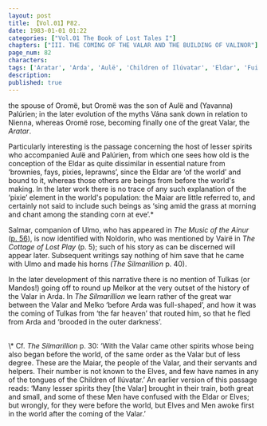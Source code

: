 ```yaml
---
layout: post
title: 【Vol.01】P82.
date: 1983-01-01 01:22
categories: ["Vol.01 The Book of Lost Tales I"]
chapters: ["III. THE COMING OF THE VALAR AND THE BUILDING OF VALINOR"]
page_num: 82
characters: 
tags: ['Aratar', 'Arda', 'Aulë', 'Children of Ilúvatar', 'Eldar', 'Fui', 'Maiar', 'Melko', 'Melkor', 'Men']
description: 
published: true
---
```


<p style="text-indent: 0;">
the spouse of Oromë, but Oromë was the son of Aulë and (Yavanna) Palúrien; in the later evolution of the myths Vána sank down in relation to Nienna, whereas Oromë rose, becoming finally one of the great Valar, the <I>Aratar</I>.
</p>

Particularly interesting is the passage concerning the host of lesser spirits who accompanied Aulë and Palúrien, from which one sees how old is the conception of the Eldar as quite dissimilar in essential nature from ‘brownies, fays, pixies, leprawns’, since the Eldar are ‘of the world’ and bound to it, whereas those others are beings from before the world's making. In the later work there is no trace of any such explanation of the ‘pixie’ element in the world's population: the Maiar are little referred to, and certainly not said to include such beings as ‘sing amid the grass at morning and chant among the standing corn at eve’.\*

Salmar, companion of Ulmo, who has appeared in <I>The Music of the Ainur</I> ([p. 56]({{site.baseurl}}/vol01-p56)), is now identified with Noldorin, who was mentioned by Vairë in <I>The Cottage of Lost Play</I> (p. 5); such of his story as can be discerned will appear later. Subsequent writings say nothing of him save that he came with Ulmo and made his horns <I>(The Silmarillion</I> p. 40).

In the later development of this narrative there is no mention of Tulkas (or Mandos!) going off to round up Melkor at the very outset of the history of the Valar in Arda. In <I>The Silmarillion</I> we learn rather of the great war between the Valar and Melko ‘before Arda was full-shaped’, and how it was the coming of Tulkas from ‘the far heaven’ that routed him, so that he fled from Arda and ‘brooded in the outer darkness’.

<BR>
\* Cf. <I>The Silmarillion</I> p. 30: ‘With the Valar came other spirits whose being also began before the world, of the same order as the Valar but of less degree. These are the Maiar, the people of the Valar, and their servants and helpers. Their number is not known to the Elves, and few have names in any of the tongues of the Children of Ilúvatar.’ An earlier version of this passage reads: ‘Many lesser spirits they [the Valar] brought in their train, both great and small, and some of these Men have confused with the Eldar or Elves; but wrongly, for they were before the world, but Elves and Men awoke first in the world after the coming of the Valar.’

